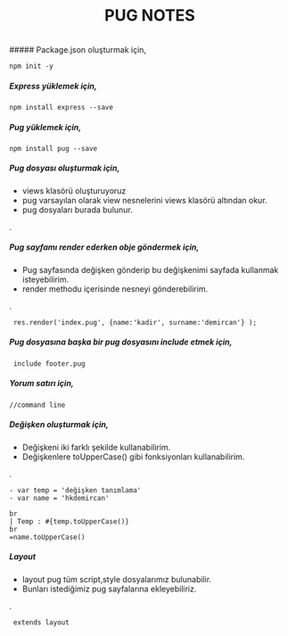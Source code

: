 <h1 align="center"> PUG NOTES </h1> <br>
##### Package.json oluşturmak için,

```npm init -y```

##### Express yüklemek için,

```npm install express --save```

##### Pug yüklemek için,

```npm install pug --save```

##### Pug dosyası oluşturmak için,

<ul>
  <li>views klasörü oluşturuyoruz</li>
  <li>pug varsayılan olarak view nesnelerini views klasörü altından okur.</li>
  <li>pug dosyaları burada bulunur.</li>
</ul>.

##### Pug sayfamı render ederken obje göndermek için,

<ul>
  <li>Pug sayfasında değişken gönderip bu değişkenimi sayfada kullanmak isteyebilirim.</li>
  <li>render methodu içerisinde nesneyi gönderebilirim.</li>
</ul>.

``` res.render('index.pug', {name:'kadir', surname:'demircan'} );``` 

##### Pug dosyasına başka bir pug dosyasını include etmek için,

``` include footer.pug```

##### Yorum satırı için,

``` //command line ```

##### Değişken oluşturmak için,

<ul>
  <li>Değişkeni iki farklı şekilde kullanabilirim.</li>
  <li>Değişkenlere toUpperCase() gibi fonksiyonları kullanabilirim.</li>
</ul>.

```\- var temp = 'değişken tanımlama'
- var temp = 'değişken tanımlama'
- var name = 'hkdemircan'

br
| Temp : #{temp.toUpperCase()}
br
=name.toUpperCase()
```

  ##### Layout

<ul>
  <li>layout pug tüm script,style dosyalarımız bulunabilir.</li>
  <li>Bunları istediğimiz pug sayfalarına ekleyebiliriz.</li>
</ul>.

``` extends layout```

